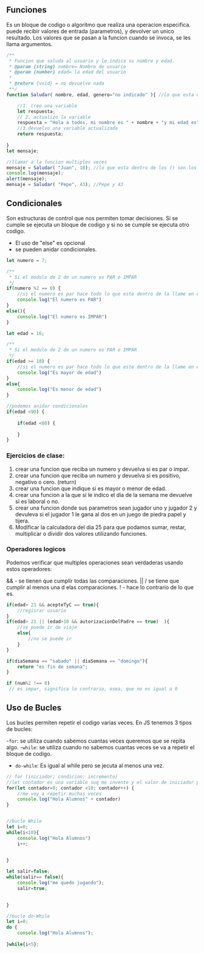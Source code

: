 ## Funciones

Es un bloque de codigo o algoritmo que realiza una operacion especifica. puede recibir valores de entrada (parametros), y devolver un unico resultado. Los valores que se pasan a la funcion cuando se invoca, se les llama argumentos.

```js
/**
 * Funcion que saluda al usuario y le indica su nombre y edad.
 * @param {string} nombre= Nombre de usuario
 * @param {number} edad= la edad del usuario
 * 
 * @return {void} = no devuelve nada
 **/
function Saludar( nombre, edad, genero="no indicado" ){ //lo que esta dentro de los () son los parametros == es lo mismo que poner let nombre= o let edad= o let genero= por lo que lo que igualemos sera el valor por default si no se ingresa ese valor de argumento. El que tenga un valor siempre es preferible que vaya detras.

    //1. creo una variable
    let respuesta;
    // 2. actualizo la variable
    respuesta = "Hola a todos, mi nombre es " + nombre + "y mi edad es" + edad;
    //3.devuelvo una variable actualizada
    return respuesta; 
    
}
let mensaje;

//llamar a la funcion multiples veces
mensaje = Saludar( "Juan", 18); //lo que esta dentro de los () son los argumentos
console.log(mensaje);
alert(mensaje);
mensaje = Saludar( "Pepe", 43); //Pepe y 43
```

## Condicionales

Son estructuras de control que nos permiten tomar decisiones. Si se cumple se ejecuta un bloque de codigo y si no se cumple se ejecuta otro codigo.

- El uso de "else" es opcional
- se pueden anidar condicionales.

```js
let numero = 7;

/**
 * Si el modulo de 2 de un numero es PAR o IMPAR
 */
if(numero %2 == 0) {
    //si el numero es par hace todo lo que este dentro de la llame en este caso imprimir en la consola
    console.log("El numero es PAR")
}
else(){
    console.log("El numero es IMPAR")
}

```
```js
let edad = 16;

/**
 * Si el modulo de 2 de un numero es PAR o IMPAR
 */
if(edad >= 18) {
    //si el numero es par hace todo lo que este dentro de la llame en este caso imprimir en la consola
    console.log("Es mayor de edad")
}
else{
    console.log("Es menor de edad")
}

//podemos anidar condicionales
if(edad <90) {
    
    if(edad <80) {
    
    }
}
```

### Ejercicios de clase:

1. crear una funcion que reciba un numero y devuelva si es par o impar.
2. crear una funcion que reciba un numero y devuelva si es positivo, negativo o cero. (return)
3. crear una funcion que indique si es mayor o menor de edad.
4. crear una funcion a la que si le indico el dia de la semana me devuelve si es laboral o no. 
5. crear una funcion donde sus parametros sean jugador uno y jugador 2 y devuleva si el jugador 1 le gana al dos en un juego de piedra papel y tijera. 
6. Modificar la calculadora del dia 25 para que podamos sumar, restar, multiplicar o dividir dos valores utilizando funciones. 


### Operadores logicos

Podemos verificar que multiples operaciones sean verdaderas usando estos operadores:

&& - se tienen que cumplir todas las comparaciones.
|| / se tiene que cumplir al menos una d elas comparaciones.
! - hace lo contrario de lo que es. 

```js
if(edad> 21 && acepteTyC == true){
    //regisrar usuario
}
if(edad> 21 || (edad>10 && autorizacionDelPadre == true)  ){
    //se puede ir de viaje
    else{
        //no se puede ir
    }
}

if(diaSemana == "sabado" || diaSemana == "domingo"){
    return "es fin de semana";
}

if (num%2 !== 0)
 // es impar, significa lo contrario, osea, que no es igual a 0
```

## Uso de Bucles

Los bucles permiten repetir el codigo varias veces. En JS tenemos 3 tipos de bucles:

-`for`: se utiliza cuando sabemos cuantas veces queremos que se repita algo.
-`while`: se utiliza cuando no sabemos cuantas veces se va a repetir el bloque de codigo. 
- `do-while`: Es igual al while pero se jecuta al menos una vez.

```js
// for (iniciador; condicion; incremento)
//let contador es una variable suq me invente y el valor de iniciador puede comenzar en el numero que yo quiera.
for(let contador=0; contador <10; contador++) {
    //me voy a repetir muchas veces
    console.log("Hola Alumnos" + contador)
}


//bucle While
let i=0;
while(i<10){
    console.log("Hola Alumnos")
    i++;

    
}

let salir=false;
while(salir== false){
    console.log("me quedo jugando");
    salir=true;

    
}

//bucle do-While
let i=0;
do {
    console.log("Hola Alumnos");
    
}while{i<5};